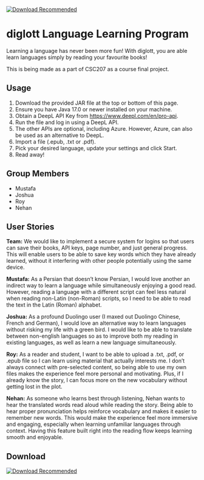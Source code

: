 
[![Download Recommended](https://img.shields.io/github/v/release/joshuazcchen/diglott?label=Download%20Latest%20JAR)](https://github.com/joshuazcchen/diglott/releases/latest)


# diglott Language Learning Program
Learning a language has never been more fun! With diglott, you are able learn languages simply by reading your favourite books!

This is being made as a part of CSC207 as a course final project.

## Usage
1. Download the provided JAR file at the top or bottom of this page.
2. Ensure you have Java 17.0 or newer installed on your machine.
3. Obtain a DeepL API Key from https://www.deepl.com/en/pro-api.
4. Run the file and log in using a DeepL API.
5. The other APIs are optional, including Azure. However, Azure, can also be used as an alternative to DeepL.
6. Import a file (.epub, .txt or .pdf).
7. Pick your desired language, update your settings and click Start.
8. Read away!

## Group Members
- Mustafa
- Joshua
- Roy
- Nehan


## User Stories
**Team:** We would like to implement a secure system for logins so that users can save their books, API keys, page number, and just general progress. This will enable users to be able to save key words which they have already learned, without it interfering with other people potentially using the same device. 

**Mustafa:** As a Persian that doesn’t know Persian, I would love another an indirect way to learn a language while simultaneously enjoying a good read. However, reading a language with a different script can feel less natural when reading non-Latin (non-Roman) scripts, so I need to be able to read the text in the Latin (Roman) alphabet.

**Joshua:** As a profound Duolingo user (I maxed out Duolingo Chinese, French and German), I would love an alternative way to learn languages without risking my life with a green bird. I would like to be able to translate between non-english languages so as to improve both my reading in existing languages, as well as learn a new language simultaneously.

**Roy:** As a reader and student, I want to be able to upload a .txt, .pdf, or .epub file so I can learn using material that actually interests me. I don’t always connect with pre-selected content, so being able to use my own files makes the experience feel more personal and motivating. Plus, if I already know the story, I can focus more on the new vocabulary without getting lost in the plot.

**Nehan:** As someone who learns best through listening, Nehan wants to hear the translated words read aloud while reading the story. Being able to hear proper pronunciation helps reinforce vocabulary and makes it easier to remember new words. This would make the experience feel more immersive and engaging, especially when learning unfamiliar languages through context. Having this feature built right into the reading flow keeps learning smooth and enjoyable. 


## Download

[![Download Recommended](https://img.shields.io/github/v/release/joshuazcchen/diglott?label=Download%20Latest%20JAR)](https://github.com/joshuazcchen/diglott/releases/latest)
